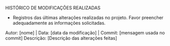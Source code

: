 HISTÓRICO DE MODIFICAÇÕES REALIZADAS

* Registros das últimas alterações realizadas no projeto. Favor preencher adequadamente as informações solicitadas. 

Autor: [nome] | Data: [data da modificação]  |  Commit: [mensagem usada no commit] 
Descrição: [Descrição das alterações feitas]

